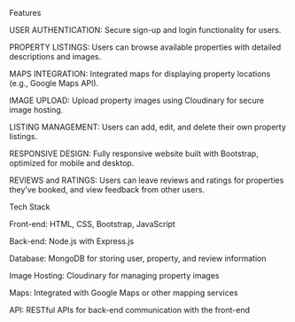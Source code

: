 Features

USER AUTHENTICATION: Secure sign-up and login functionality for users.

PROPERTY LISTINGS: Users can browse available properties with detailed descriptions and images.

MAPS INTEGRATION: Integrated maps for displaying property locations (e.g., Google Maps API).

IMAGE UPLOAD: Upload property images using Cloudinary for secure image hosting.

LISTING MANAGEMENT: Users can add, edit, and delete their own property listings.

RESPONSIVE DESIGN: Fully responsive website built with Bootstrap, optimized for mobile and desktop.

REVIEWS and RATINGS: Users can leave reviews and ratings for properties they’ve booked, and view feedback from other users.

Tech Stack

Front-end: HTML, CSS, Bootstrap, JavaScript

Back-end: Node.js with Express.js

Database: MongoDB for storing user, property, and review information

Image Hosting: Cloudinary for managing property images

Maps: Integrated with Google Maps or other mapping services

API: RESTful APIs for back-end communication with the front-end

